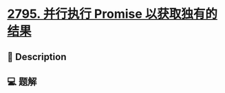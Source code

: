 # [2795. 并行执行 Promise 以获取独有的结果](https://github.com/Tdahuyou/leetcode/tree/main/2795.%20%E5%B9%B6%E8%A1%8C%E6%89%A7%E8%A1%8C%20Promise%20%E4%BB%A5%E8%8E%B7%E5%8F%96%E7%8B%AC%E6%9C%89%E7%9A%84%E7%BB%93%E6%9E%9C)


## 📝 Description



## 💻 题解

```

```

